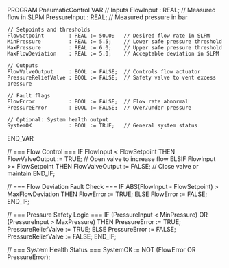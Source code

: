PROGRAM PneumaticControl
VAR
    // Inputs
    FlowInput           : REAL;     // Measured flow in SLPM
    PressureInput       : REAL;     // Measured pressure in bar

    // Setpoints and thresholds
    FlowSetpoint        : REAL := 50.0;   // Desired flow rate in SLPM
    MinPressure         : REAL := 5.5;    // Lower safe pressure threshold
    MaxPressure         : REAL := 6.0;    // Upper safe pressure threshold
    MaxFlowDeviation    : REAL := 5.0;    // Acceptable deviation in SLPM

    // Outputs
    FlowValveOutput     : BOOL := FALSE;  // Controls flow actuator
    PressureReliefValve : BOOL := FALSE;  // Safety valve to vent excess pressure

    // Fault flags
    FlowError           : BOOL := FALSE;  // Flow rate abnormal
    PressureError       : BOOL := FALSE;  // Over/under pressure

    // Optional: System health output
    SystemOK            : BOOL := TRUE;   // General system status
END_VAR

// === Flow Control ===
IF FlowInput < FlowSetpoint THEN
    FlowValveOutput := TRUE;  // Open valve to increase flow
ELSIF FlowInput >= FlowSetpoint THEN
    FlowValveOutput := FALSE; // Close valve or maintain
END_IF;

// === Flow Deviation Fault Check ===
IF ABS(FlowInput - FlowSetpoint) > MaxFlowDeviation THEN
    FlowError := TRUE;
ELSE
    FlowError := FALSE;
END_IF;

// === Pressure Safety Logic ===
IF (PressureInput < MinPressure) OR (PressureInput > MaxPressure) THEN
    PressureError := TRUE;
    PressureReliefValve := TRUE;
ELSE
    PressureError := FALSE;
    PressureReliefValve := FALSE;
END_IF;

// === System Health Status ===
SystemOK := NOT (FlowError OR PressureError);
